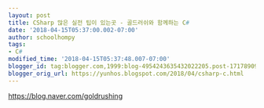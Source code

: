 ```yaml
---
layout: post
title: CSharp 많은 실전 팁이 있는곳 - 골드러쉬와 함께하는 C#
date: '2018-04-15T05:37:00.002-07:00'
author: schoolhompy
tags:
- C#
modified_time: '2018-04-15T05:37:48.007-07:00'
blogger_id: tag:blogger.com,1999:blog-4954243635432022205.post-1717890943386368604
blogger_orig_url: https://yunhos.blogspot.com/2018/04/csharp-c.html
---
```


https://blog.naver.com/goldrushing